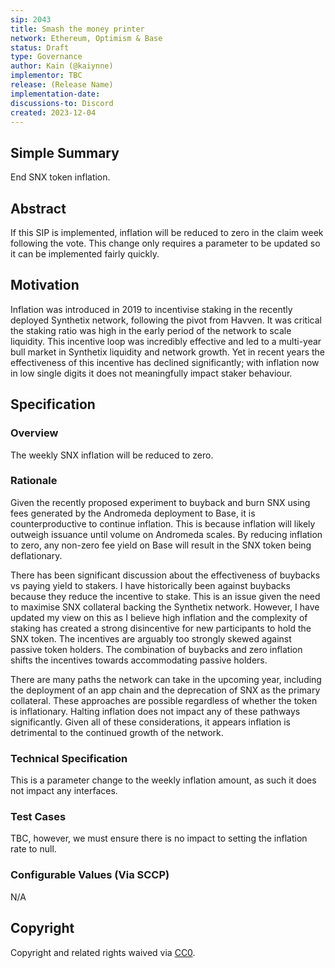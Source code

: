 ```yaml
---
sip: 2043
title: Smash the money printer
network: Ethereum, Optimism & Base
status: Draft
type: Governance
author: Kain (@kaiynne)
implementor: TBC
release: (Release Name)
implementation-date:
discussions-to: Discord
created: 2023-12-04
---
```


## Simple Summary

<!--"If you can't explain it simply, you don't understand it well enough." Simply describe the outcome the proposed changes intends to achieve. This should be non-technical and accessible to a casual community member.-->

End SNX token inflation.

## Abstract

<!--A short (~200 word) description of the proposed change, the abstract should clearly describe the proposed change. This is what *will* be done if the SIP is implemented, not *why* it should be done or *how* it will be done. If the SIP proposes deploying a new contract, write, "we propose to deploy a new contract that will do x".-->

If this SIP is implemented, inflation will be reduced to zero in the claim week following the vote. This change only requires a parameter to be updated so it can be implemented fairly quickly.

## Motivation

<!--This is the problem statement. This is the *why* of the SIP. It should clearly explain *why* the current state of the protocol is inadequate.  It is critical that you explain *why* the change is needed; if the SIP proposes changing how something is calculated, you must address *why* the current calculation is inaccurate or wrong. This is not the place to describe how the SIP will address the issue!-->

Inflation was introduced in 2019 to incentivise staking in the recently deployed Synthetix network, following the pivot from Havven. It was critical the staking ratio was high in the early period of the network to scale liquidity. This incentive loop was incredibly effective and led to a multi-year bull market in Synthetix liquidity and network growth. Yet in recent years the effectiveness of this incentive has declined significantly; with inflation now in low single digits it does not meaningfully impact staker behaviour.

## Specification

<!--The specification should describe the syntax and semantics of any new feature, there are five sections
1. Overview
2. Rationale
3. Technical Specification
4. Test Cases
5. Configurable Values
-->

### Overview

<!--This is a high level overview of *how* the SIP will solve the problem. The overview should clearly describe how the new feature will be implemented.-->

The weekly SNX inflation will be reduced to zero.

### Rationale

<!--This is where you explain the reasoning behind how you propose to solve the problem. Why did you propose to implement the change in this way, what were the considerations and trade-offs. The rationale fleshes out what motivated the design and why particular design decisions were made. It should describe alternate designs that were considered and related work. The rationale may also provide evidence of consensus within the community, and should discuss important objections or concerns raised during discussion.-->

Given the recently proposed experiment to buyback and burn SNX using fees generated by the Andromeda deployment to Base, it is counterproductive to continue inflation. This is because inflation will likely outweigh issuance until volume on Andromeda scales. By reducing inflation to zero, any non-zero fee yield on Base will result in the SNX token being deflationary.

There has been significant discussion about the effectiveness of buybacks vs paying yield to stakers. I have historically been against buybacks because they reduce the incentive to stake. This is an issue given the need to maximise SNX collateral backing the Synthetix network. However, I have updated my view on this as I believe high inflation and the complexity of staking has created a strong disincentive for new participants to hold the SNX token. The incentives are arguably too strongly skewed against passive token holders. The combination of buybacks and zero inflation shifts the incentives towards accommodating passive holders.

There are many paths the network can take in the upcoming year, including the deployment of an app chain and the deprecation of SNX as the primary collateral. These approaches are possible regardless of whether the token is inflationary. Halting inflation does not impact any of these pathways significantly. Given all of these considerations, it appears inflation is detrimental to the continued growth of the network.

### Technical Specification

<!--The technical specification should outline the public API of the changes proposed. That is, changes to any of the interfaces Synthetix currently exposes or the creations of new ones.-->

This is a parameter change to the weekly inflation amount, as such it does not impact any interfaces.

### Test Cases

<!--Test cases for an implementation are mandatory for SIPs but can be included with the implementation..-->

TBC, however, we must ensure there is no impact to setting the inflation rate to null.

### Configurable Values (Via SCCP)

<!--Please list all values configurable via SCCP under this implementation.-->

N/A

## Copyright

Copyright and related rights waived via [CC0](https://creativecommons.org/publicdomain/zero/1.0/).
